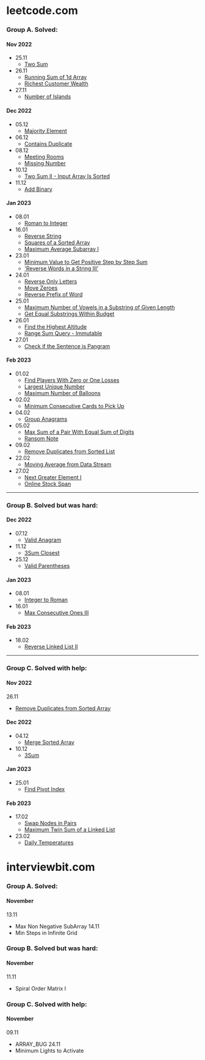 # leetcode.com 
### Group A. Solved:
#### Nov 2022
- 25.11
  - [Two Sum](https://leetcode.com/problems/two-sum/)
- 26.11
  - [Running Sum of 1d Array](https://leetcode.com/problems/running-sum-of-1d-array)
  - [Richest Customer Wealth](https://leetcode.com/problems/richest-customer-wealth)
- 27.11
  - [Number of Islands](https://leetcode.com/problems/number-of-islands)
#### Dec 2022
- 05.12
  - [Majority Element](https://leetcode.com/problems/majority-element/)
- 06.12
  - [Contains Duplicate](https://leetcode.com/problems/contains-duplicate/)
- 08.12
  - [Meeting Rooms](https://leetcode.com/problems/meeting-rooms)
  - [Missing Number](https://leetcode.com/problems/missing-number)
- 10.12
  - [Two Sum II - Input Array Is Sorted](https://leetcode.com/problems/two-sum-ii-input-array-is-sorted)
- 11.12
  - [Add Binary](https://leetcode.com/problems/add-binary)
#### Jan 2023
- 08.01
  - [Roman to Integer](https://leetcode.com/problems/roman-to-integer)
- 16.01
  - [Reverse String](https://leetcode.com/problems/reverse-string)
  - [Squares of a Sorted Array](https://leetcode.com/problems/squares-of-a-sorted-array)
  - [Maximum Average Subarray I](https://leetcode.com/problems/maximum-average-subarray-i)
- 23.01
  - [Minimum Value to Get Positive Step by Step Sum](https://leetcode.com/problems/minimum-value-to-get-positive-step-by-step-sum)
  - ['Reverse Words in a String III'](https://leetcode.com/problems/reverse-words-in-a-string-iii)
- 24.01
  - [Reverse Only Letters](https://leetcode.com/problems/reverse-only-letters)
  - [Move Zeroes](https://leetcode.com/problems/move-zeroes)
  - [Reverse Prefix of Word](https://leetcode.com/problems/reverse-prefix-of-word)
- 25.01
  - [Maximum Number of Vowels in a Substring of Given Length](https://leetcode.com/problems/maximum-number-of-vowels-in-a-substring-of-given-length)
  - [Get Equal Substrings Within Budget](https://leetcode.com/problems/get-equal-substrings-within-budget)
- 26.01
  - [Find the Highest Altitude](https://leetcode.com/problems/find-the-highest-altitude)
  - [Range Sum Query - Immutable](https://leetcode.com/problems/range-sum-query-immutable)
- 27.01
  - [Check if the Sentence is Pangram](https://leetcode.com/problems/check-if-the-sentence-is-pangram)
#### Feb 2023
- 01.02
  - [Find Players With Zero or One Losses](https://leetcode.com/problems/find-players-with-zero-or-one-losses)
  - [Largest Unique Number](https://leetcode.com/problems/largest-unique-number)
  - [Maximum Number of Balloons](https://leetcode.com/problems/maximum-number-of-balloons)
- 02.02
  - [Minimum Consecutive Cards to Pick Up](https://leetcode.com/problems/minimum-consecutive-cards-to-pick-up)
- 04.02
  - [Group Anagrams](https://leetcode.com/problems/group-anagrams)
- 05.02
  - [Max Sum of a Pair With Equal Sum of Digits](https://leetcode.com/problems/max-sum-of-a-pair-with-equal-sum-of-digits)
  - [Ransom Note](https://leetcode.com/problems/ransom-note)
- 09.02
  - [Remove Duplicates from Sorted List](https://leetcode.com/problems/remove-duplicates-from-sorted-list)
- 22.02
  - [Moving Average from Data Stream](https://leetcode.com/problems/moving-average-from-data-stream)
- 27.02
  - [Next Greater Element I](https://leetcode.com/problems/next-greater-element-i)
  - [Online Stock Span](https://leetcode.com/problems/online-stock-span)
-------------------------------
### Group B. Solved but was hard:
#### Dec 2022
- 07.12
  - [Valid Anagram](https://leetcode.com/problems/valid-anagram)
- 11.12
  - [3Sum Closest](https://leetcode.com/problems/3sum-closest/)
- 25.12
  - [Valid Parentheses](https://leetcode.com/problems/valid-parentheses)
#### Jan 2023
- 08.01
  - [Integer to Roman](https://leetcode.com/problems/integer-to-roman)
- 16.01
  - [Max Consecutive Ones III](https://leetcode.com/problems/max-consecutive-ones-iii)
#### Feb 2023
- 18.02
  - [Reverse Linked List II](https://leetcode.com/problems/reverse-linked-list-ii)



----------------------------
### Group C. Solved with help:
#### Nov 2022
26.11
  - [Remove Duplicates from Sorted Array](https://leetcode.com/problems/remove-duplicates-from-sorted-array/)
#### Dec 2022
- 04.12
  - [Merge Sorted Array](https://leetcode.com/problems/merge-sorted-array/)
- 10.12
  - [3Sum](https://leetcode.com/problems/3sum)
#### Jan 2023
- 25.01
  - [Find Pivot Index](https://leetcode.com/problems/find-pivot-index)
#### Feb 2023
- 17.02
  - [Swap Nodes in Pairs](https://leetcode.com/problems/swap-nodes-in-pairs)
  - [Maximum Twin Sum of a Linked List](https://leetcode.com/problems/maximum-twin-sum-of-a-linked-list)
- 23.02
  - [Daily Temperatures](https://leetcode.com/problems/daily-temperatures)

# interviewbit.com
### Group A. Solved:
#### November
13.11
- Max Non Negative SubArray
  14.11
- Min Steps in Infinite Grid

### Group B. Solved but was hard:
#### November
11.11
- Spiral Order Matrix I

### Group C. Solved with help:
#### November
09.11
- ARRAY_BUG
  24.11
- Minimum Lights to Activate






